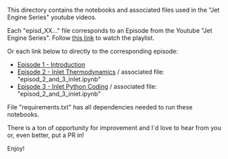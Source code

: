 This directory contains the notebooks and associated files used in the "Jet Engine Series" youtube videos.

Each "episd_XX..." file corresponds to an Episode from the Youtube "Jet Engine Series". Follow [this link](https://www.youtube.com/playlist?list=PLqJt-rNo8TZ1xsSCPdGWtEa3xt1FofOMB) to watch the playlist.

Or each link below to directly to the corresponding episode:

* [Episode 1 - Introduction](https://youtu.be/IMNes24UqRY)
* [Episode 2 - Inlet Thermodynamics](https://youtu.be/iLavJ4gXf-Q) / associated file: "episod_2_and_3_inlet.ipynb"
* [Episode 3 - Inlet Python Coding](https://youtu.be/JwqbVP5fAMQ) / associated file: "episod_2_and_3_inlet.ipynb"

File "requirements.txt" has all dependencies needed to run these notebooks.

There is a ton of opportunity for improvement and I´d love to hear from you or, even better, put a PR in!

Enjoy!
